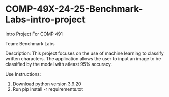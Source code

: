 # COMP-49X-24-25-Benchmark-Labs-intro-project

Intro Project For COMP 491

Team: Benchmark Labs

Description: This project focuses on the use of machine learning to classify written characters.
The application allows the user to input an image to be classified by the model with atleast 95% accuracy.

Use Instructions:
1. Download python version 3.9.20
2. Run pip install -r requirements.txt
